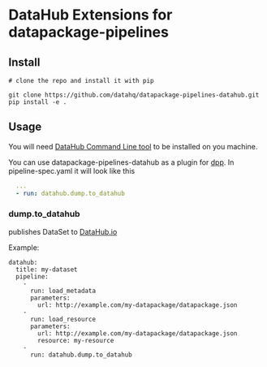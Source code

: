# DataHub Extensions for datapackage-pipelines

## Install

```
# clone the repo and install it with pip

git clone https://github.com/datahq/datapackage-pipelines-datahub.git
pip install -e .
```

## Usage

You will need [DataHub Command Line tool](http://docs.datahub.io/publishers/cli/#installation) to be installed on you machine.

You can use datapackage-pipelines-datahub as a plugin for [dpp](https://github.com/frictionlessdata/datapackage-pipelines#datapackage-pipelines). In pipeline-spec.yaml it will look like this

```yaml
  ...
  - run: datahub.dump.to_datahub
```

### dump.to_datahub

publishes DataSet to [DataHub.io](http://next.datahub.io/)

Example:

```
datahub:
  title: my-dataset
  pipeline:
    -
      run: load_metadata
      parameters:
        url: http://example.com/my-datapackage/datapackage.json
    -
      run: load_resource
      parameters:
        url: http://example.com/my-datapackage/datapackage.json
        resource: my-resource
    -
      run: datahub.dump.to_datahub
```
